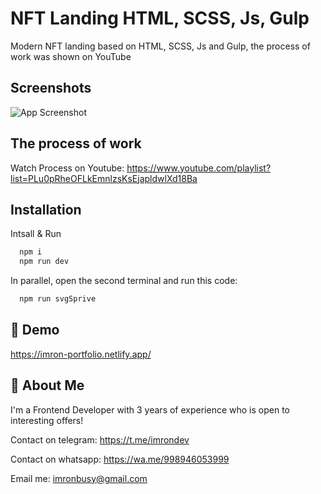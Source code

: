 
# NFT Landing HTML, SCSS, Js, Gulp

Modern NFT landing based on HTML, SCSS, Js and Gulp, the process of work was shown on YouTube
## Screenshots

![App Screenshot](https://i.ibb.co/1Zjh96Y/15.jpg)
## The process of work

Watch Process on Youtube: https://www.youtube.com/playlist?list=PLu0pRheOFLkEmnlzsKsEjapldwlXd18Ba
## Installation

Intsall & Run
```bash
  npm i
  npm run dev
```

In parallel, open the second terminal and run this code:

```bash
  npm run svgSprive
```
## 🔗 Demo

https://imron-portfolio.netlify.app/
## 🚀 About Me
I'm a Frontend Developer with 3 years of experience who is open to interesting offers!

Contact on telegram: https://t.me/imrondev

Contact on whatsapp: https://wa.me/998946053999

Email me: imronbusy@gmail.com